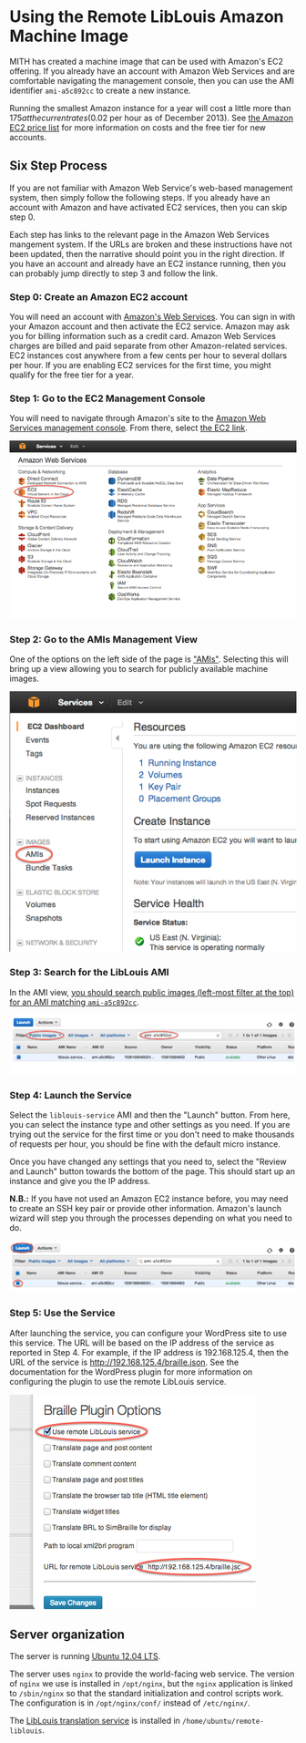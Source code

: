 # Using the Remote LibLouis Amazon Machine Image

MITH has created a machine image that can be used with Amazon's EC2 offering. If you already have an account with Amazon Web Services and are comfortable navigating the management console, then you can use the AMI identifier `ami-a5c892cc` to create a new instance.

Running the smallest Amazon instance for a year will cost a little more than $175 at the current rates ($0.02 per hour as of December 2013). See [the Amazon EC2 price list](http://aws.amazon.com/ec2/pricing/) for more information on costs and the free tier for new accounts.

## Six Step Process

If you are not familiar with Amazon Web Service's web-based management system, then simply follow the following steps. If you already have an account with Amazon and have activated EC2 services, then you can skip step 0.

Each step has links to the relevant page in the Amazon Web Services mangement system. If the URLs are broken and these instructions have not been updated, then the narrative should point you in the right direction. If you have an account and already have an EC2 instance running, then you can probably jump directly to step 3 and follow the link.

### Step 0: Create an Amazon EC2 account

You will need an account with [Amazon's Web Services](http://aws.amazon.com/). You can sign in with your Amazon account and then activate the EC2 service. Amazon may ask you for billing information such as a credit card. Amazon Web Services charges are billed and paid separate from other Amazon-related services. EC2 instances cost anywhere from a few cents per hour to several dollars per hour. If you are enabling EC2 services for the first time, you might qualify for the free tier for a year.

### Step 1: Go to the EC2 Management Console

You will need to navigate through Amazon's site to the [Amazon Web Services management console](https://console.aws.amazon.com/console/home). From there, select [the EC2 link](https://console.aws.amazon.com/ec2/v2/home).

![Selecting the EC2 console](images/marked-select-ec2-console.png)

### Step 2: Go to the AMIs Management View

One of the options on the left side of the page is ["AMIs"](https://console.aws.amazon.com/ec2/v2/home#Images:). Selecting this will bring up a view allowing you to search for publicly available machine images.

![Selecting the AMI management console](images/marked-select-ami-view.png)

### Step 3: Search for the LibLouis AMI

In the AMI view, [you should search public images (left-most filter at the top) for an AMI matching `ami-a5c892cc`](https://console.aws.amazon.com/ec2/v2/home#Images:filter=all-images;platform=all-platforms;visibility=public-images;search=ami-a5c892cc).

![Showing the expected results of searching for the LibLouis service AMI](images/marked-select-ami.png)

### Step 4: Launch the Service

Select the `liblouis-service` AMI and then the "Launch" button. From here, you can select the instance type and other settings as you need. If you are trying out the service for the first time or you don't need to make thousands of requests per hour, you should be fine with the default micro instance.

Once you have changed any settings that you need to, select the "Review and Launch" button towards the bottom of the page. This should start up an instance and give you the IP address.

**N.B.:** If you have not used an Amazon EC2 instance before, you may need to create an SSH key pair or provide other information. Amazon's launch wizard will step you through the processes depending on what you need to do.

![Showing the AMI selection and launch button](images/marked-launch-ami.png)

### Step 5: Use the Service

After launching the service, you can configure your WordPress site to use this service. The URL will be based on the IP address of the service as reported in Step 4. For example, if the IP address is 192.168.125.4, then the URL of the service is http://192.168.125.4/braille.json. See the documentation for the WordPress plugin for more information on configuring the plugin to use the remote LibLouis service.

![Showing where the service URL is configured in the WordPress plugin](images/marked-braille-plugin.png)

## Server organization

The server is running [Ubuntu 12.04 LTS](http://releases.ubuntu.com/precise/).

The server uses `nginx` to provide the world-facing web service. The version of `nginx` we use is installed in `/opt/nginx`, but the `nginx` application is linked to `/sbin/nginx` so that the standard initialization and control scripts work. The configuration is in `/opt/nginx/conf/` instead of `/etc/nginx/`.

The [LibLouis translation service](./remote-liblouis) is installed in `/home/ubuntu/remote-liblouis`.
